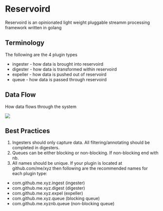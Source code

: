 # Reservoird

Reservoird is an opinionated light weight pluggable streamm processing
framework written in golang

## Terminology

The following are the 4 plugin types

- ingester - how data is brought into reservoird
- digester - how data is transformed within reservoird
- expeller - how data is pushed out of reservoird
- queue - how data is passed through reservoird

## Data Flow

How data flows through the system

[![](https://mermaid.ink/img/eyJjb2RlIjoiZ3JhcGggTFJcbiAgICBpbjAoaW5wdXQwKSAtLT4gaWcwW2luZ2VzdGVyMF1cbiAgICBpbjEoaW5wdXQxKSAtLT4gaWcxW2luZ2VzdGVyMV1cbiAgICBpbm4oaW5wdXROKSAtLT4gaWduW2luZ2VzdGVyTl1cbiAgICBpZzAgLS0-IGRpMFtkaWdlc3RlcjBdXG4gICAgaWcxIC0tPiBkaTFbZGlnZXN0ZXIxXVxuICAgIGlnbiAtLT4gZGluW2RpZ2VzdGVyTl1cbiAgICBkaTAgLS0-IGV4W2V4cGVsbGVyXVxuICAgIGRpMSAtLT4gZXhbZXhwZWxsZXJdXG4gICAgZGluIC0tPiBleFtleHBlbGxlcl1cbiAgICBleCAtLT4gbyhvdXRwdXQpIiwibWVybWFpZCI6eyJ0aGVtZSI6ImRlZmF1bHQifX0)](https://mermaid-js.github.io/mermaid-live-editor/#/edit/eyJjb2RlIjoiZ3JhcGggTFJcbiAgICBpbjAoaW5wdXQwKSAtLT4gaWcwW2luZ2VzdGVyMF1cbiAgICBpbjEoaW5wdXQxKSAtLT4gaWcxW2luZ2VzdGVyMV1cbiAgICBpbm4oaW5wdXROKSAtLT4gaWduW2luZ2VzdGVyTl1cbiAgICBpZzAgLS0-IGRpMFtkaWdlc3RlcjBdXG4gICAgaWcxIC0tPiBkaTFbZGlnZXN0ZXIxXVxuICAgIGlnbiAtLT4gZGluW2RpZ2VzdGVyTl1cbiAgICBkaTAgLS0-IGV4W2V4cGVsbGVyXVxuICAgIGRpMSAtLT4gZXhbZXhwZWxsZXJdXG4gICAgZGluIC0tPiBleFtleHBlbGxlcl1cbiAgICBleCAtLT4gbyhvdXRwdXQpIiwibWVybWFpZCI6eyJ0aGVtZSI6ImRlZmF1bHQifX0)

## Best Practices

1. Ingesters should only capture data. All filtering/annotating should be
completed in digesters.
2. Queues can be either blocking or non-blocking. If non-blocking end with nb.
3. All names should be unique. If your plugin is located at github.com/me/xyz
then following are the recommended names for each plugin type:
  - com.github.me.xyz.ingest (ingester)
  - com.github.me.xyz.digest (digester)
  - com.github.me.xyz.expel (expeller)
  - com.github.me.xyz.queue (blocking queue)
  - com.github.me.xyznb.queue (non-blocking queue)
